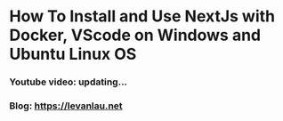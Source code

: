 # How To Install and Use NextJs with Docker, VScode on Windows and Ubuntu Linux OS

### Youtube video: updating...
### Blog: https://levanlau.net
